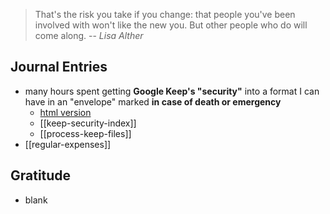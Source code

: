 > That's the risk you take if you change: that people you've been involved with won't like the new you. But other people who do will come along.
> -- <cite>Lisa Alther</cite>
## Journal Entries
-  many hours spent getting **Google Keep's "security"** into a format I can have in an "envelope" marked **in case of death or emergency** 
	- [html version](assets/concat-md-output.html)
	- [[keep-security-index]]
	- [[process-keep-files]]
- [[regular-expenses]]

## Gratitude
- blank


